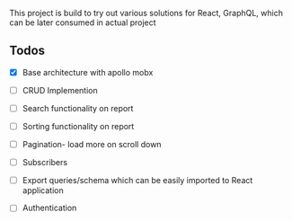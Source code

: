 This project is build to try out various solutions for React, GraphQL, which can be later consumed in actual project

## Todos

- [x] Base architecture with apollo mobx
- [ ] CRUD Implemention
- [ ] Search functionality on report
- [ ] Sorting functionality on report
- [ ] Pagination- load more on scroll down
- [ ] Subscribers
- [ ] Export queries/schema which can be easily imported to React application
- [ ] Authentication

